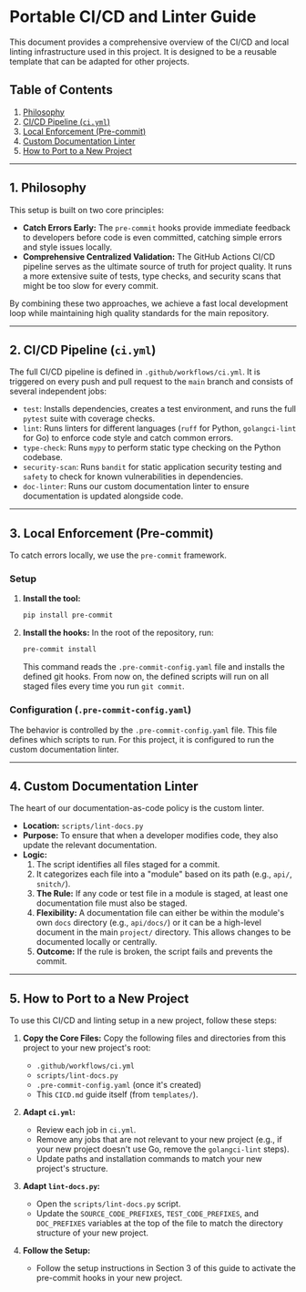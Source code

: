 # Portable CI/CD and Linter Guide

This document provides a comprehensive overview of the CI/CD and local linting infrastructure used in this project. It is designed to be a reusable template that can be adapted for other projects.

## Table of Contents
1.  [Philosophy](#1-philosophy)
2.  [CI/CD Pipeline (`ci.yml`)](#2-cicd-pipeline-ciyml)
3.  [Local Enforcement (Pre-commit)](#3-local-enforcement-pre-commit)
4.  [Custom Documentation Linter](#4-custom-documentation-linter)
5.  [How to Port to a New Project](#5-how-to-port-to-a-new-project)

---

## 1. Philosophy

This setup is built on two core principles:
-   **Catch Errors Early:** The `pre-commit` hooks provide immediate feedback to developers before code is even committed, catching simple errors and style issues locally.
-   **Comprehensive Centralized Validation:** The GitHub Actions CI/CD pipeline serves as the ultimate source of truth for project quality. It runs a more extensive suite of tests, type checks, and security scans that might be too slow for every commit.

By combining these two approaches, we achieve a fast local development loop while maintaining high quality standards for the main repository.

---

## 2. CI/CD Pipeline (`ci.yml`)

The full CI/CD pipeline is defined in `.github/workflows/ci.yml`. It is triggered on every push and pull request to the `main` branch and consists of several independent jobs:

-   `test`: Installs dependencies, creates a test environment, and runs the full `pytest` suite with coverage checks.
-   `lint`: Runs linters for different languages (`ruff` for Python, `golangci-lint` for Go) to enforce code style and catch common errors.
-   `type-check`: Runs `mypy` to perform static type checking on the Python codebase.
-   `security-scan`: Runs `bandit` for static application security testing and `safety` to check for known vulnerabilities in dependencies.
-   `doc-linter`: Runs our custom documentation linter to ensure documentation is updated alongside code.

---

## 3. Local Enforcement (Pre-commit)

To catch errors locally, we use the `pre-commit` framework.

### Setup

1.  **Install the tool:**
    ```bash
    pip install pre-commit
    ```
2.  **Install the hooks:** In the root of the repository, run:
    ```bash
    pre-commit install
    ```
    This command reads the `.pre-commit-config.yaml` file and installs the defined git hooks. From now on, the defined scripts will run on all staged files every time you run `git commit`.

### Configuration (`.pre-commit-config.yaml`)

The behavior is controlled by the `.pre-commit-config.yaml` file. This file defines which scripts to run. For this project, it is configured to run the custom documentation linter.

---

## 4. Custom Documentation Linter

The heart of our documentation-as-code policy is the custom linter.

-   **Location:** `scripts/lint-docs.py`
-   **Purpose:** To ensure that when a developer modifies code, they also update the relevant documentation.
-   **Logic:**
    1.  The script identifies all files staged for a commit.
    2.  It categorizes each file into a "module" based on its path (e.g., `api/`, `snitch/`).
    3.  **The Rule:** If any code or test file in a module is staged, at least one documentation file must also be staged.
    4.  **Flexibility:** A documentation file can either be within the module's own `docs` directory (e.g., `api/docs/`) or it can be a high-level document in the main `project/` directory. This allows changes to be documented locally or centrally.
    5.  **Outcome:** If the rule is broken, the script fails and prevents the commit.

---

## 5. How to Port to a New Project

To use this CI/CD and linting setup in a new project, follow these steps:

1.  **Copy the Core Files:**
    Copy the following files and directories from this project to your new project's root:
    -   `.github/workflows/ci.yml`
    -   `scripts/lint-docs.py`
    -   `.pre-commit-config.yaml` (once it's created)
    -   This `CICD.md` guide itself (from `templates/`).

2.  **Adapt `ci.yml`:**
    -   Review each job in `ci.yml`.
    -   Remove any jobs that are not relevant to your new project (e.g., if your new project doesn't use Go, remove the `golangci-lint` steps).
    -   Update paths and installation commands to match your new project's structure.

3.  **Adapt `lint-docs.py`:**
    -   Open the `scripts/lint-docs.py` script.
    -   Update the `SOURCE_CODE_PREFIXES`, `TEST_CODE_PREFIXES`, and `DOC_PREFIXES` variables at the top of the file to match the directory structure of your new project.

4.  **Follow the Setup:**
    -   Follow the setup instructions in Section 3 of this guide to activate the pre-commit hooks in your new project.

